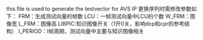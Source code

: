 this file is used to generate the testvector for AVS IP
更换序列时需修改参数如下：
FRM：生成测试向量的帧数
LCU：一帧测试向量中LCU的个数
W_FRM：图像宽
L_FRM：图像高
LIBPIC:知识图像开关（1开0关，影响dcp和cpr的参考结构）
I_PERIOD：I帧周期，测试向量中主要与知识图像相关